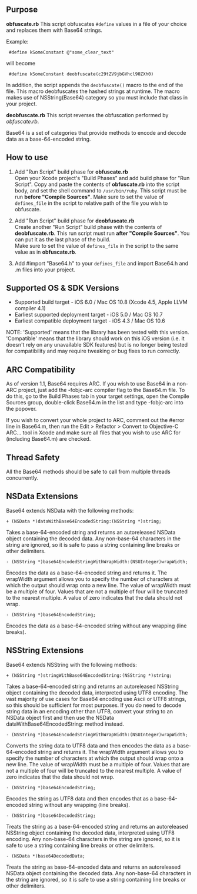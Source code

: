 Purpose
--------------

**obfuscate.rb** 
This script obfuscates ```#define``` values in a file of your choice and replaces them with Base64 strings. 

Example:

<code> #define kSomeConstant @"some_clear_text"  </code>

will become 

<code> #define kSomeConstant deobfuscate(c29tZV9jbGVhcl90ZXh0) </code>

In addition, the script appends the ```deobfuscate()``` macro to the end of the file. This macro deobfuscates the hashed strings at runtime. The macro makes use of NSString(Base64) category so you must include that class in your project. 

**deobfuscate.rb**
This script reverses the obfuscation performed by *obfuscate.rb*. 


Base64 is a set of categories that provide methods to encode and decode data as a base-64-encoded string.


How to use
--------------

1. Add "Run Script" build phase for **obfuscate.rb**  
  Open your Xcode project's "Build Phases" and add build phase for "Run Script". Copy and paste the contents of **obfuscate.rb** into the script body, and set the shell command to ```/usr/bin/ruby```. This script must be run **before "Compile Sources"**.
  Make sure to set the value of ```defines_file``` in the script to relative path of the file you wish to obfuscate.

2. Add "Run Script" build phase for **deobfuscate.rb**   
Create another "Run Script" build phase with the contents of **deobfuscate.rb**. This run script must run **after "Compile Sources"**. You can put it as the last phase of the build.  
  Make sure to set the value of ```defines_file``` in the script to the same value as in **obfuscate.rb**.

3. Add #import "Base64.h" to your ```defines_file``` and import Base64.h and .m files into your project. 



Supported OS & SDK Versions
-----------------------------

* Supported build target - iOS 6.0 / Mac OS 10.8 (Xcode 4.5, Apple LLVM compiler 4.1)
* Earliest supported deployment target - iOS 5.0 / Mac OS 10.7
* Earliest compatible deployment target - iOS 4.3 / Mac OS 10.6

NOTE: 'Supported' means that the library has been tested with this version. 'Compatible' means that the library should work on this iOS version (i.e. it doesn't rely on any unavailable SDK features) but is no longer being tested for compatibility and may require tweaking or bug fixes to run correctly.


ARC Compatibility
------------------

As of version 1.1, Base64 requires ARC. If you wish to use Base64 in a non-ARC project, just add the -fobjc-arc compiler flag to the Base64.m file. To do this, go to the Build Phases tab in your target settings, open the Compile Sources group, double-click Base64.m in the list and type -fobjc-arc into the popover.

If you wish to convert your whole project to ARC, comment out the #error line in Base64.m, then run the Edit > Refactor > Convert to Objective-C ARC... tool in Xcode and make sure all files that you wish to use ARC for (including Base64.m) are checked.


Thread Safety
--------------

All the Base64 methods should be safe to call from multiple threads concurrently.



NSData Extensions
----------------------

Base64 extends NSData with the following methods:

    + (NSData *)dataWithBase64EncodedString:(NSString *)string;
    
Takes a base-64-encoded string and returns an autoreleased NSData object containing the decoded data. Any non-base-64 characters in the string are ignored, so it is safe to pass a string containing line breaks or other delimiters.

    - (NSString *)base64EncodedStringWithWrapWidth:(NSUInteger)wrapWidth;
    
Encodes the data as a base-64-encoded string and returns it. The wrapWidth argument allows you to specify the number of characters at which the output should wrap onto a new line. The value of wrapWidth must be a multiple of four. Values that are not a multiple of four will be truncated to the nearest multiple. A value of zero indicates that the data should not wrap.
    
    - (NSString *)base64EncodedString;
    
Encodes the data as a base-64-encoded string without any wrapping (line breaks).


NSString Extensions
----------------------

Base64 extends NSString with the following methods:

    + (NSString *)stringWithBase64EncodedString:(NSString *)string;
    
Takes a base-64-encoded string and returns an autoreleased NSString object containing the decoded data, interpreted using UTF8 encoding. The vast majority of use cases for Base64 encoding use Ascii or UTF8 strings, so this should be sufficient for most purposes. If you do need to decode string data in an encoding other than UTF8, convert your string to an NSData object first and then use the NSData dataWithBase64EncodedString: method instead.

    - (NSString *)base64EncodedStringWithWrapWidth:(NSUInteger)wrapWidth;
    
Converts the string data to UTF8 data and then encodes the data as a base-64-encoded string and returns it. The wrapWidth argument allows you to specify the number of characters at which the output should wrap onto a new line. The value of wrapWidth must be a multiple of four. Values that are not a multiple of four will be truncated to the nearest multiple. A value of zero indicates that the data should not wrap.
    
    - (NSString *)base64EncodedString;
    
Encodes the string as UTF8 data and then encodes that as a base-64-encoded string without any wrapping (line breaks).

    - (NSString *)base64DecodedString;
    
Treats the string as a base-64-encoded string and returns an autoreleased NSString object containing the decoded data, interpreted using UTF8 encoding. Any non-base-64 characters in the string are ignored, so it is safe to use a string containing line breaks or other delimiters.

    - (NSData *)base64DecodedData;

Treats the string as base-64-encoded data and returns an autoreleased NSData object containing the decoded data. Any non-base-64 characters in the string are ignored, so it is safe to use a string containing line breaks or other delimiters.
